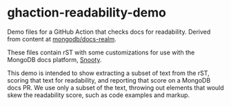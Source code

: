# ghaction-readability-demo

Demo files for a GitHub Action that checks docs for readability. Derived 
from content at [mongodb/docs-realm](https://github.com/mongodb/docs-realm).

These files contain rST with some customizations for use with the 
MongoDB docs platform, [Snooty](https://github.com/mongodb/snooty).

This demo is intended to show extracting a subset of text from the rST, 
scoring that text for readability, and reporting that score on a MongoDB 
docs PR. We use only a subset of the text, throwing out elements that 
would skew the readability score, such as code examples and markup.
